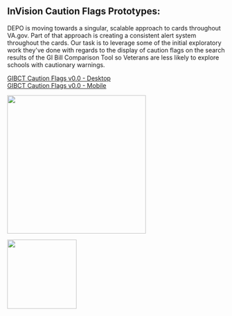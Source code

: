 ## InVision Caution Flags Prototypes:  

DEPO is moving towards a singular, scalable approach to cards throughout VA.gov. Part of that approach is creating a consistent alert system throughout the cards. Our task is to leverage some of the initial exploratory work they've done with regards to the display of caution flags on the search results of the GI Bill Comparison Tool so Veterans are less likely to explore schools with cautionary warnings. 

[GIBCT Caution Flags v0.0 - Desktop](https://bahdigital.invisionapp.com/share/YUIACDIH34S)  
[GIBCT Caution Flags v0.0 - Mobile](https://bahdigital.invisionapp.com/share/9MIACE1FGHN)  

<kbd><img src="https://github.com/department-of-veterans-affairs/va.gov-team/blob/master/products/education-careers/school-comparison-tool/design/caution-flags/ui/images/Desktop%20Search%20results%20v0.0.png" width="320"></kbd> 
 
<kbd><img src="https://github.com/department-of-veterans-affairs/va.gov-team/blob/master/products/education-careers/school-comparison-tool/design/caution-flags/ui/images/Mobile%20Search%20results%20v0.0.png" width="160"></kbd> 

